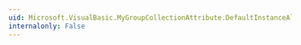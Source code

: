 ```yaml
---
uid: Microsoft.VisualBasic.MyGroupCollectionAttribute.DefaultInstanceAlias
internalonly: False
---
```

